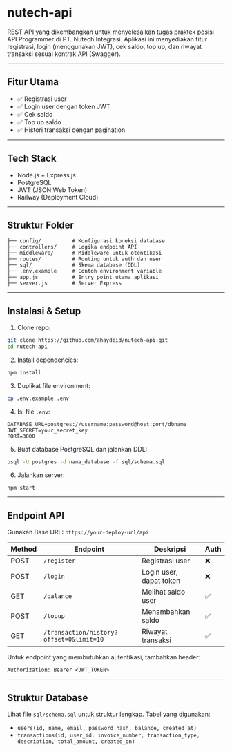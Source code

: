 # nutech-api

REST API yang dikembangkan untuk menyelesaikan tugas praktek posisi API Programmer di PT. Nutech Integrasi. Aplikasi ini menyediakan fitur registrasi, login (menggunakan JWT), cek saldo, top up, dan riwayat transaksi sesuai kontrak API (Swagger).

---

## Fitur Utama
- ✅ Registrasi user
- ✅ Login user dengan token JWT
- ✅ Cek saldo
- ✅ Top up saldo
- ✅ Histori transaksi dengan pagination

---

## Tech Stack
- Node.js + Express.js
- PostgreSQL
- JWT (JSON Web Token)
- Railway (Deployment Cloud)

---

## Struktur Folder
```
├── config/          # Konfigurasi koneksi database
├── controllers/     # Logika endpoint API
├── middleware/      # Middleware untuk otentikasi
├── routes/          # Routing untuk auth dan user
├── sql/             # Skema database (DDL)
├── .env.example     # Contoh environment variable
├── app.js           # Entry point utama aplikasi
├── server.js        # Server Express
```

---

## Instalasi & Setup
1. Clone repo:
```bash
git clone https://github.com/ahaydeid/nutech-api.git
cd nutech-api
```
2. Install dependencies:
```bash
npm install
```
3. Duplikat file environment:
```bash
cp .env.example .env
```
4. Isi file `.env`:
```env
DATABASE_URL=postgres://username:password@host:port/dbname
JWT_SECRET=your_secret_key
PORT=3000
```
5. Buat database PostgreSQL dan jalankan DDL:
```bash
psql -U postgres -d nama_database -f sql/schema.sql
```

6. Jalankan server:
```bash
npm start
```

---

## Endpoint API
Gunakan Base URL: `https://your-deploy-url/api`

| Method | Endpoint                         | Deskripsi                | Auth  |
|--------|----------------------------------|--------------------------|-------|
| POST   | `/register`                      | Registrasi user          | ❌     |
| POST   | `/login`                         | Login user, dapat token  | ❌     |
| GET    | `/balance`                       | Melihat saldo user       | ✅     |
| POST   | `/topup`                         | Menambahkan saldo        | ✅     |
| GET    | `/transaction/history?offset=0&limit=10` | Riwayat transaksi | ✅     |

Untuk endpoint yang membutuhkan autentikasi, tambahkan header:
```http
Authorization: Bearer <JWT_TOKEN>
```

---

## Struktur Database
Lihat file `sql/schema.sql` untuk struktur lengkap. Tabel yang digunakan:

- `users(id, name, email, password_hash, balance, created_at)`
- `transactions(id, user_id, invoice_number, transaction_type, description, total_amount, created_on)`

